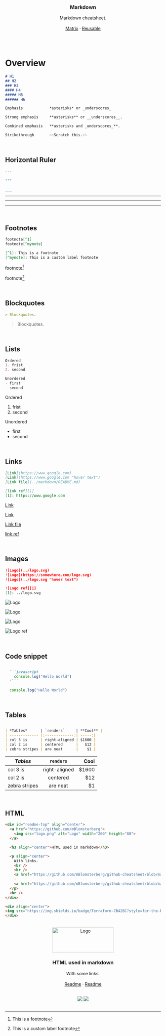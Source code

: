 <br />
<div id="readme-top" align="center">

  <h3 align="center">Markdown</h3>

  <p align="center">
    Markdown cheatsheet.
    <br />
    <br />
    <a href="https://github.com/mBlomsterberg/github-cheatsheet/blob/main/workflows/MATRIX.md">Matrix</a>
    ·
    <a href="https://github.com/mBlomsterberg/github-cheatsheet/blob/main/workflows/REUSABLE.md">Reusable</a>
  </p>
  <br />
</div>
<br>

# Overview





```md
# H1
## H2
### H3
#### H4
##### H5
###### H6
```


```md
Emphasis            *asterisks* or _underscores_

Strong emphasis     **asterisks** or __underscores__.

Combined emphasis   **asterisks and _underscores_**.

Strikethrough       ~~Scratch this.~~
```

<br/>

## Horizontal Ruler

```md
--- 

***

___

```

---

***

___

<br/>

## Footnotes
```md
footnote[^1]
footnote[^mynote]

[^1]: This is a footnote
[^mynote]: This is a custom label footnote
```
footnote[^1]

footnote[^mynote]

[^1]: This is a footnote

[^mynote]: This is a custom label footnote

<br/>

## Blockquotes
```md
> Blockquotes.
```
> Blockquotes.

<br/>

## Lists
```md
Ordered
1. frist
2. second

Unordered
- first 
- second
```
Ordered
1. frist
2. second

Unordered
- first 
- second

<br/>

## Links
```md
[Link](https://www.google.com)
[Link](https://www.google.com "hover text")
[Link file](../markdown/README.md)

[link ref][1]
[1]: https://www.google.com
```

[Link](https://www.google.com)

[Link](https://www.google.com "hover text")

[Link file](../markdown/README.md)

[link ref][1]

[1]: https://www.google.com


<br/>

## Images
```md
![Logo](../logo.svg)
![Logo](https://somewhere.com/logo.svg)
![Logo](../logo.svg "hover text")

![Logo ref][1]
[1]: ../logo.svg
```

![Logo](../logo.svg)

![Logo](https://somewhere.com/logo.svg)

![Logo](../logo.svg "hover text")

![Logo ref][1]

[1]: ../logo.svg


<br/>

## Code snippet
```md

  ```javascript
    console.log("Hello World")
  '```
```
  ```javascript
    console.log("Hello World")
  ```

<br/>

## Tables
```md

| *Tables*      | `renders`     | **Cool** |
| ------------- |:-------------:| -----:|
| col 3 is      | right-aligned | $1600 |
| col 2 is      | centered      |   $12 |
| zebra stripes | are neat      |    $1 |

```


| *Tables*      | `renders`     | **Cool** |
| ------------- |:-------------:| -----:|
| col 3 is      | right-aligned | $1600 |
| col 2 is      | centered      |   $12 |
| zebra stripes | are neat      |    $1 |


<br/>

## HTML

```html
<div id="readme-top" align="center">
  <a href="https://github.com/mBlomsterberg">
    <img src="logo.png" alt="Logo" width="200" height="80">
  </a>

  <h3 align="center">HTML used in markdown</h3>

  <p align="center">
    With links.
    <br />
    <br />
    <a href="https://github.com/mBlomsterberg/github-cheatsheet/blob/main/workflows/README.md">Module Examples</a>
    ·
    <a href="https://github.com/mBlomsterberg/github-cheatsheet/blob/main/markdown/README.md">Versioning</a>
  </p>
  <br />
</div>

<div align="center">
<img src="https://img.shields.io/badge/Terraform-7B42BC?style=for-the-badge&logo=terraform&logoColor=white"> <img src="https://img.shields.io/badge/github-%23121011.svg?style=for-the-badge&logo=github&logoColor=white"> 
</div>
```

<br/>
<div id="readme-top" align="center">
  <a href="https://github.com/mBlomsterberg">
    <img src="logo.png" alt="Logo" width="200" height="80">
  </a>

  <h3 align="center">HTML used in markdown</h3>

  <p align="center">
    With some links.
    <br/>
    <br/>
    <a href="https://github.com/mBlomsterberg/github-cheatsheet/blob/main/workflows/README.md">Readme</a>
    ·
    <a href="https://github.com/mBlomsterberg/github-cheatsheet/blob/main/markdown/README.md">Readme</a>
  </p>
  <br/>
</div>

<div align="center">
<img src="https://img.shields.io/badge/Terraform-7B42BC?style=for-the-badge&logo=terraform&logoColor=white"> <img src="https://img.shields.io/badge/github-%23121011.svg?style=for-the-badge&logo=github&logoColor=white"> 
</div>


<br/>
